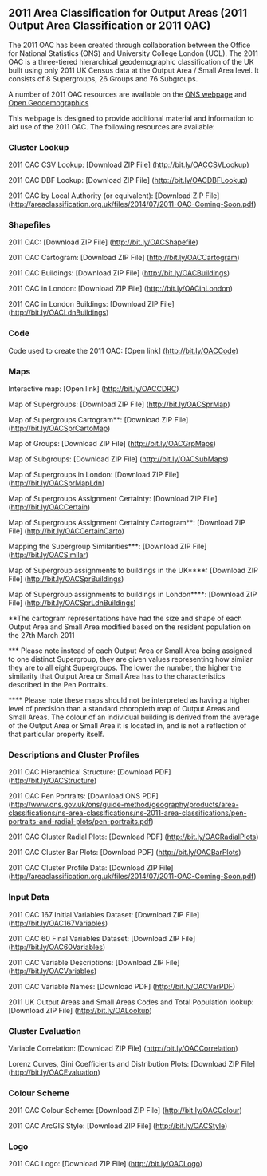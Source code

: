 ## 2011 Area Classification for Output Areas (2011 Output Area Classification or 2011 OAC)
The 2011 OAC has been created through collaboration between the Office for National Statistics (ONS) and University College London (UCL). The 2011 OAC is a three-tiered hierarchical geodemographic classification of the UK built using only 2011 UK Census data at the Output Area / Small Area level. It consists of 8 Supergroups, 26 Groups and 76 Subgroups. 

A number of 2011 OAC resources are available on the [ONS webpage](http://www.ons.gov.uk/ons/guide-method/geography/products/area-classifications/ns-area-classifications/ns-2011-area-classifications/index.html) and [Open Geodemographics](http://http://www.opengeodemographics.com/)

This webpage is designed to provide additional material and information to aid use of the 2011 OAC. The following resources are available:

### Cluster Lookup

2011 OAC CSV Lookup: [Download ZIP File] (http://bit.ly/OACCSVLookup)

2011 OAC DBF Lookup: [Download ZIP File] (http://bit.ly/OACDBFLookup)

2011 OAC by Local Authority (or equivalent): [Download ZIP File] (http://areaclassification.org.uk/files/2014/07/2011-OAC-Coming-Soon.pdf)

### Shapefiles

2011 OAC: [Download ZIP File] (http://bit.ly/OACShapefile)

2011 OAC Cartogram: [Download ZIP File] (http://bit.ly/OACCartogram)

2011 OAC Buildings: [Download ZIP File] (http://bit.ly/OACBuildings)

2011 OAC in London: [Download ZIP File] (http://bit.ly/OACinLondon)

2011 OAC in London Buildings: [Download ZIP File] (http://bit.ly/OACLdnBuildings)

### Code

Code used to create the 2011 OAC: [Open link] (http://bit.ly/OACCode)

### Maps 

Interactive map: [Open link] (http://bit.ly/OACCDRC)

Map of Supergroups: [Download ZIP File] (http://bit.ly/OACSprMap)

Map of Supergroups Cartogram**: [Download ZIP File] (http://bit.ly/OACSprCartoMap)

Map of Groups: [Download ZIP File] (http://bit.ly/OACGrpMaps)

Map of Subgroups: [Download ZIP File] (http://bit.ly/OACSubMaps)

Map of Supergroups in London: [Download ZIP File] (http://bit.ly/OACSprMapLdn)

Map of Supergroups Assignment Certainty: [Download ZIP File] (http://bit.ly/OACCertain)

Map of Supergroups Assignment Certainty Cartogram**: [Download ZIP File] (http://bit.ly/OACCertainCarto)

Mapping the Supergroup Similarities***: [Download ZIP File] (http://bit.ly/OACSimilar)

Map of Supergroup assignments to buildings in the UK****: [Download ZIP File] (http://bit.ly/OACSprBuildings)

Map of Supergroup assignments to buildings in London****: [Download ZIP File] (http://bit.ly/OACSprLdnBuildings)

**The cartogram representations have had the size and shape of each Output Area and Small Area modified based on the resident population on the 27th March 2011

*** Please note instead of each Output Area or Small Area being assigned to one distinct Supergroup, they are given values representing how similar they are to all eight Supergroups. The lower the number, the higher the similarity that Output Area or Small Area has to the characteristics described in the Pen Portraits. 

**** Please note these maps should not be interpreted as having a higher level of precision than a standard choropleth map of Output Areas and Small Areas. The colour of an individual building is derived from the average of the Output Area or Small Area it is located in, and is not a reflection of that particular property itself. 

### Descriptions and Cluster Profiles

2011 OAC Hierarchical Structure: [Download PDF] (http://bit.ly/OACStructure)

2011 OAC Pen Portraits: [Download ONS PDF] (http://www.ons.gov.uk/ons/guide-method/geography/products/area-classifications/ns-area-classifications/ns-2011-area-classifications/pen-portraits-and-radial-plots/pen-portraits.pdf)

2011 OAC Cluster Radial Plots: [Download PDF] (http://bit.ly/OACRadialPlots)

2011 OAC Cluster Bar Plots: [Download PDF] (http://bit.ly/OACBarPlots)

2011 OAC Cluster Profile Data: [Download ZIP File] (http://areaclassification.org.uk/files/2014/07/2011-OAC-Coming-Soon.pdf)

### Input Data

2011 OAC 167 Initial Variables Dataset: [Download ZIP File] (http://bit.ly/OAC167Variables)

2011 OAC 60 Final Variables Dataset: [Download ZIP File] (http://bit.ly/OAC60Variables)

2011 OAC Variable Descriptions: [Download ZIP File] (http://bit.ly/OACVariables)

2011 OAC Variable Names: [Download PDF] (http://bit.ly/OACVarPDF)

2011 UK Output Areas and Small Areas Codes and Total Population lookup: [Download ZIP File] (http://bit.ly/OALookup)

### Cluster Evaluation 

Variable Correlation: [Download ZIP File] (http://bit.ly/OACCorrelation)

Lorenz Curves, Gini Coefficients and Distribution Plots: [Download ZIP File] (http://bit.ly/OACEvaluation)

### Colour Scheme

2011 OAC Colour Scheme: [Download ZIP File]	(http://bit.ly/OACColour)

2011 OAC ArcGIS Style: [Download ZIP File] (http://bit.ly/OACStyle)

### Logo

2011 OAC Logo: [Download ZIP File] (http://bit.ly/OACLogo)
